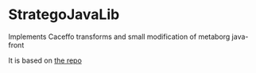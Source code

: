 # StrategoJavaLib
Implements Caceffo transforms and small modification of metaborg java-front

It is based on [the repo](https://github.com/metaborg/java-front)
